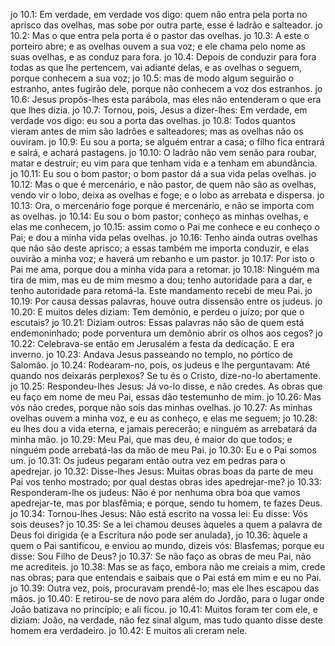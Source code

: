 jo 10.1: Em verdade, em verdade vos digo: quem não entra pela porta no aprisco das ovelhas, mas sobe por outra parte, esse é ladrão e salteador.
jo 10.2: Mas o que entra pela porta é o pastor das ovelhas.
jo 10.3: A este o porteiro abre; e as ovelhas ouvem a sua voz; e ele chama pelo nome as suas ovelhas, e as conduz para fora.
jo 10.4: Depois de conduzir para fora todas as que lhe pertencem, vai adiante delas, e as ovelhas o seguem, porque conhecem a sua voz;
jo 10.5: mas de modo algum seguirão o estranho, antes fugirão dele, porque não conhecem a voz dos estranhos.
jo 10.6: Jesus propôs-lhes esta parábola, mas eles não entenderam o que era que lhes dizia.
jo 10.7: Tornou, pois, Jesus a dizer-lhes: Em verdade, em verdade vos digo: eu sou a porta das ovelhas.
jo 10.8: Todos quantos vieram antes de mim são ladrões e salteadores; mas as ovelhas não os ouviram.
jo 10.9: Eu sou a porta; se alguém entrar a casa; o filho fica entrará e sairá, e achará pastagens.
jo 10.10: O ladrão não vem senão para roubar, matar e destruir; eu vim para que tenham vida e a tenham em abundância.
jo 10.11: Eu sou o bom pastor; o bom pastor dá a sua vida pelas ovelhas.
jo 10.12: Mas o que é mercenário, e não pastor, de quem não são as ovelhas, vendo vir o lobo, deixa as ovelhas e foge; e o lobo as arrebata e dispersa.
jo 10.13: Ora, o mercenário foge porque é mercenário, e não se importa com as ovelhas.
jo 10.14: Eu sou o bom pastor; conheço as minhas ovelhas, e elas me conhecem,
jo 10.15: assim como o Pai me conhece e eu conheço o Pai; e dou a minha vida pelas ovelhas.
jo 10.16: Tenho ainda outras ovelhas que não são deste aprisco; a essas também me importa conduzir, e elas ouvirão a minha voz; e haverá um rebanho e um pastor.
jo 10.17: Por isto o Pai me ama, porque dou a minha vida para a retomar.
jo 10.18: Ninguém ma tira de mim, mas eu de mim mesmo a dou; tenho autoridade para a dar, e tenho autoridade para retomá-la. Este mandamento recebi de meu Pai.
jo 10.19: Por causa dessas palavras, houve outra dissensão entre os judeus.
jo 10.20: E muitos deles diziam: Tem demônio, e perdeu o juízo; por que o escutais?
jo 10.21: Diziam outros: Essas palavras não são de quem está endemoninhado; pode porventura um demônio abrir os olhos aos cegos?
jo 10.22: Celebrava-se então em Jerusalém a festa da dedicação. E era inverno.
jo 10.23: Andava Jesus passeando no templo, no pórtico de Salomão.
jo 10.24: Rodearam-no, pois, os judeus e lhe perguntavam: Até quando nos deixarás perplexos? Se tu és o Cristo, dize-no-lo abertamente.
jo 10.25: Respondeu-lhes Jesus: Já vo-lo disse, e não credes. As obras que eu faço em nome de meu Pai, essas dão testemunho de mim.
jo 10.26: Mas vós não credes, porque não sois das minhas ovelhas.
jo 10.27: As minhas ovelhas ouvem a minha voz, e eu as conheço, e elas me seguem;
jo 10.28: eu lhes dou a vida eterna, e jamais perecerão; e ninguém as arrebatará da minha mão.
jo 10.29: Meu Pai, que mas deu, é maior do que todos; e ninguém pode arrebatá-las da mão de meu Pai.
jo 10.30: Eu e o Pai somos um.
jo 10.31: Os judeus pegaram então outra vez em pedras para o apedrejar.
jo 10.32: Disse-lhes Jesus: Muitas obras boas da parte de meu Pai vos tenho mostrado; por qual destas obras ides apedrejar-me?
jo 10.33: Responderam-lhe os judeus: Não é por nenhuma obra boa que vamos apedrejar-te, mas por blasfêmia; e porque, sendo tu homem, te fazes Deus.
jo 10.34: Tornou-lhes Jesus: Não está escrito na vossa lei: Eu disse: Vós sois deuses?
jo 10.35: Se a lei chamou deuses àqueles a quem a palavra de Deus foi dirigida {e a Escritura não pode ser anulada},
jo 10.36: àquele a quem o Pai santificou, e enviou ao mundo, dizeis vós: Blasfemas; porque eu disse: Sou Filho de Deus?
jo 10.37: Se não faço as obras de meu Pai, não me acrediteis.
jo 10.38: Mas se as faço, embora não me creiais a mim, crede nas obras; para que entendais e saibais que o Pai está em mim e eu no Pai.
jo 10.39: Outra vez, pois, procuravam prendê-lo; mas ele lhes escapou das mãos.
jo 10.40: E retirou-se de novo para além do Jordão, para o lugar onde João batizava no princípio; e ali ficou.
jo 10.41: Muitos foram ter com ele, e diziam: João, na verdade, não fez sinal algum, mas tudo quanto disse deste homem era verdadeiro.
jo 10.42: E muitos ali creram nele.

